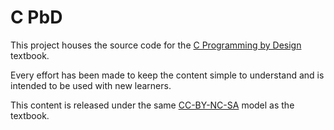 # C PbD

This project houses the source code for the [C Programming by Design](https://programmingby.design/cbook/) textbook.

Every effort has been made to keep the content simple to understand and is intended to be used with new learners.

This content is released under the same [CC-BY-NC-SA](https://creativecommons.org/licenses/by-nc-sa/4.0/) model as the textbook.